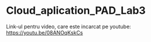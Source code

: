 # Cloud_aplication_PAD_Lab3

Link-ul pentru video, care este incarcat pe youtube:
https://youtu.be/08ANOqKskCs
